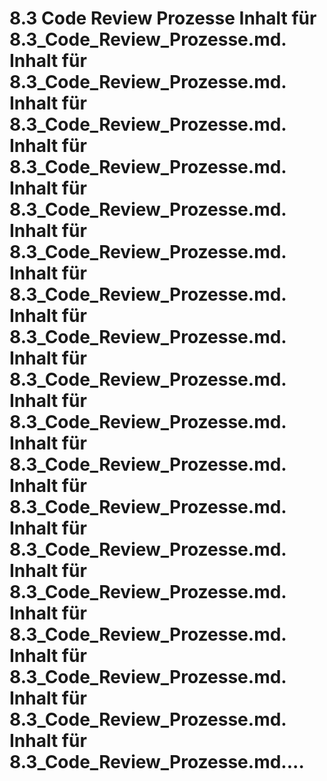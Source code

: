 # 8.3 Code Review Prozesse Inhalt für 8.3_Code_Review_Prozesse.md. Inhalt für 8.3_Code_Review_Prozesse.md. Inhalt für 8.3_Code_Review_Prozesse.md. Inhalt für 8.3_Code_Review_Prozesse.md. Inhalt für 8.3_Code_Review_Prozesse.md. Inhalt für 8.3_Code_Review_Prozesse.md. Inhalt für 8.3_Code_Review_Prozesse.md. Inhalt für 8.3_Code_Review_Prozesse.md. Inhalt für 8.3_Code_Review_Prozesse.md. Inhalt für 8.3_Code_Review_Prozesse.md. Inhalt für 8.3_Code_Review_Prozesse.md. Inhalt für 8.3_Code_Review_Prozesse.md. Inhalt für 8.3_Code_Review_Prozesse.md. Inhalt für 8.3_Code_Review_Prozesse.md. Inhalt für 8.3_Code_Review_Prozesse.md. Inhalt für 8.3_Code_Review_Prozesse.md. Inhalt für 8.3_Code_Review_Prozesse.md. Inhalt für 8.3_Code_Review_Prozesse.md....